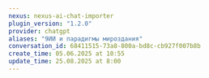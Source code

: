 ```yaml
---
nexus: nexus-ai-chat-importer
plugin_version: "1.2.0"
provider: chatgpt
aliases: "9ИИ и парадигмы мироздания"
conversation_id: 68411515-73a8-800a-bd8c-cb927f007b8b
create_time: 05.06.2025 at 10:55
update_time: 25.08.2025 at 8:00
---
```

